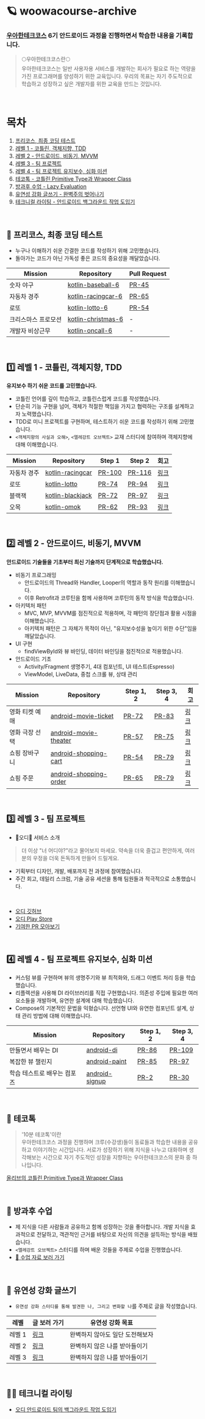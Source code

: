 # 🪐 woowacourse-archive
### [우아한테크코스](https://www.woowacourse.io/) 6기 안드로이드 과정을 진행하면서 학습한 내용을 기록합니다.


> 🌕우아한테크코스란🌕   
> 우아한테크코스는 일반 사용자용 서비스를 개발하는 회사가 필요로 하는 역량을 가진 프로그래머를 양성하기 위한 교육입니다. 우리의 목표는 자기 주도적으로 학습하고 성장하고 싶은 개발자를 위한 교육을 만드는 것입니다.

<br>

# 목차
1. [프리코스, 최종 코딩 테스트](https://github.com/kimhm0728/woowacourse-archive?tab=readme-ov-file#-%ED%94%84%EB%A6%AC%EC%BD%94%EC%8A%A4-%EC%B5%9C%EC%A2%85-%EC%BD%94%EB%94%A9-%ED%85%8C%EC%8A%A4%ED%8A%B8)
2. [레벨 1 - 코틀린, 객체지향, TDD](https://github.com/kimhm0728/woowacourse-archive?tab=readme-ov-file#1%EF%B8%8F%E2%83%A3-%EB%A0%88%EB%B2%A8-1)
3. [레벨 2 - 안드로이드, 비동기, MVVM](https://github.com/kimhm0728/woowacourse-archive?tab=readme-ov-file#2%EF%B8%8F%E2%83%A3-%EB%A0%88%EB%B2%A8-2)
4. [레벨 3 - 팀 프로젝트](https://github.com/kimhm0728/woowacourse-archive?tab=readme-ov-file#3%EF%B8%8F%E2%83%A3-%EB%A0%88%EB%B2%A8-3)
5. [레벨 4 - 팀 프로젝트 유지보수, 심화 미션](https://github.com/kimhm0728/woowacourse-archive?tab=readme-ov-file#4%EF%B8%8F%E2%83%A3-%EB%A0%88%EB%B2%A8-4)
6. [테코톡 - 코틀린 Primitive Type과 Wrapper Class](https://github.com/kimhm0728/woowacourse-archive?tab=readme-ov-file#-%ED%85%8C%EC%BD%94%ED%86%A1)
7. [방과후 수업 - Lazy Evaluation]()
8. [유연성 강화 글쓰기 - 완벽주의 벗어나기](https://github.com/kimhm0728/woowacourse-archive?tab=readme-ov-file#-%EA%B8%80%EC%93%B0%EA%B8%B0-%EB%AF%B8%EC%85%98)
9. [테크니컬 라이팅 - 안드로이드 백그라운드 작업 도입기](https://github.com/kimhm0728/woowacourse-archive?tab=readme-ov-file#-%ED%85%8C%ED%81%AC%EB%8B%88%EC%BB%AC-%EB%9D%BC%EC%9D%B4%ED%8C%85)

<br>

## 🥔 프리코스, 최종 코딩 테스트
- 누구나 이해하기 쉬운 간결한 코드를 작성하기 위해 고민했습니다.
- 돌아가는 코드가 아닌 가독성 좋은 코드의 중요성을 깨달았습니다.

| Mission           | Repository                               | Pull Request                            |
| ----------------- | ---------------------------------------- | --------------------------------------- |
| 숫자 야구          | [kotlin-baseball-6](https://github.com/kimhm0728/kotlin-baseball-6)   | [PR-45](https://github.com/woowacourse-precourse/kotlin-baseball-6/pull/45)  |
| 자동차 경주        | [kotlin-racingcar-6](https://github.com/kimhm0728/kotlin-racingcar-6) | [PR-65](https://github.com/woowacourse-precourse/kotlin-racingcar-6/pull/65) |
| 로또               | [kotlin-lotto-6](https://github.com/kimhm0728/kotlin-lotto-6)         | [PR-54](https://github.com/woowacourse-precourse/kotlin-lotto-6/pull/54)    |
| 크리스마스 프로모션 | [kotlin-christmas-6](https://github.com/kimhm0728/kotlin-christmas-6-kimhm0728) | - |
| 개발자 비상근무    | [kotlin-oncall-6](https://github.com/kimhm0728/kotlin-oncall-6-kimhm0728)       | - |

<br>

## 1️⃣ 레벨 1 - 코틀린, 객체지향, TDD
**유지보수 하기 쉬운 코드를 고민했습니다.**
- 코틀린 언어를 깊이 학습하고, 코틀린스럽게 코드를 작성했습니다.
- 단순히 기능 구현을 넘어, 객체가 적절한 책임을 가지고 협력하는 구조를 설계하고자 노력했습니다.
- TDD로 미니 프로젝트를 구현하며, 테스트하기 쉬운 코드를 작성하기 위해 고민했습니다.
- `<객체지향의 사실과 오해>`, `<엘레강트 오브젝트>` 교재 스터디에 참여하며 객체지향에 대해 이해했습니다.

| Mission    | Repository                                                        | Step 1                                                             | Step 2 | 회고 |
| ---------- | ----------------------------------------------------------------- | ------------------------------------------------------------------ | ------ | ---- |
| 자동차 경주 | [kotlin-racingcar](https://github.com/kimhm0728/kotlin-racingcar) | [PR-100](https://github.com/woowacourse/kotlin-racingcar/pull/100) | [PR-116](https://github.com/woowacourse/kotlin-racingcar/pull/116) | [링크](https://thdbs523.tistory.com/400) |
| 로또       | [kotlin-lotto](https://github.com/kimhm0728/kotlin-lotto)         | [PR-74](https://github.com/woowacourse/kotlin-lotto/pull/74)       | [PR-94](https://github.com/woowacourse/kotlin-lotto/pull/94) | [링크](https://thdbs523.tistory.com/406) |
| 블랙잭     | [kotlin-blackjack](https://github.com/kimhm0728/kotlin-blackjack) | [PR-72](https://github.com/woowacourse/kotlin-blackjack/pull/72)   | [PR-97](https://github.com/woowacourse/kotlin-blackjack/pull/97) | [링크](https://thdbs523.tistory.com/412) |
| 오목       | [kotlin-omok](https://github.com/kimhm0728/kotlin-omok)           | [PR-62](https://github.com/woowacourse/kotlin-omok/pull/62)        | [PR-93](https://github.com/woowacourse/kotlin-omok/pull/93) | [링크](https://thdbs523.tistory.com/414) |

<br>

## 2️⃣ 레벨 2 - 안드로이드, 비동기, MVVM
**안드로이드 기술들을 기초부터 최신 기술까지 단계적으로 학습했습니다.**
- 비동기 프로그래밍
   - 안드로이드의 Thread와 Handler, Looper의 역할과 동작 원리를 이해했습니다.
   - 이후 Retrofit과 코루틴을 함께 사용하며 코루틴의 동작 방식을 학습했습니다.
- 아키텍처 패턴
   - MVC, MVP, MVVM를 점진적으로 적용하며, 각 패턴의 장단점과 활용 시점을 이해했습니다.
   - 아키텍처 패턴은 그 자체가 목적이 아닌, "유지보수성을 높이기 위한 수단"임을 깨달았습니다.
- UI 구현
   - findViewById와 뷰 바인딩, 데이터 바인딩을 점진적으로 적용했습니다. 
- 안드로이드 기초
  - Activity/Fragment 생명주기, 4대 컴포넌트, UI 테스트(Espresso)
  - ViewModel, LiveData, 중첩 스크롤 뷰, 상태 관리

| Mission    | Repository                                                        | Step 1, 2                                                             | Step 3, 4 | 회고 |
| ---------- | ----------------------------------------------------------------- | ------------------------------------------------------------------ | ------ | ---- |
| 영화 티켓 예매 | [android-movie-ticket](https://github.com/kimhm0728/android-movie-ticket) | [PR-72](https://github.com/woowacourse/android-movie-ticket/pull/72) | [PR-83](https://github.com/woowacourse/android-movie-ticket/pull/83) | [링크](https://thdbs523.tistory.com/416) |
| 영화 극장 선택 | [android-movie-theater](https://github.com/kimhm0728/android-movie-theater)         | [PR-57](https://github.com/woowacourse/android-movie-theater/pull/57)       | [PR-75](https://github.com/woowacourse/android-movie-theater/pull/75) | [링크](https://thdbs523.tistory.com/417) |
| 쇼핑 장바구니  | [android-shopping-cart](https://github.com/kimhm0728/android-shopping-cart) | [PR-54](https://github.com/woowacourse/android-shopping-cart/pull/54)   | [PR-79](https://github.com/woowacourse/android-shopping-cart/pull/79) | [링크](https://thdbs523.tistory.com/419) |
| 쇼핑 주문     | [android-shopping-order](https://github.com/kimhm0728/android-shopping-order)           | [PR-65](https://github.com/woowacourse/android-shopping-order/pull/65)        | [PR-79](https://github.com/woowacourse/android-shopping-order/pull/79) | [링크](https://thdbs523.tistory.com/420) |

<br>

## 3️⃣ 레벨 3 - 팀 프로젝트
- 🍇오디🍇 서비스 소개
> 더 이상 "너 어디야?"라고 물어보지 마세요. 약속을 더욱 즐겁고 편안하게, 여러분의 우정을 더욱 돈독하게 만들어 드릴게요.   
- 기획부터 디자인, 개발, 배포까지 전 과정에 참여했습니다.
- 주간 회고, 데일리 스크럼, 기술 공유 세션을 통해 팀원들과 적극적으로 소통했습니다.

<br>

- [오디 깃허브](https://github.com/woowacourse-teams/2024-ody)
- [오디 Play Store](https://play.google.com/store/apps/details?id=com.mulberry.ody)
- [기여한 PR 모아보기](https://github.com/woowacourse-teams/2024-ody/pulls?q=is%3Apr+assignee%3Akimhm0728)

<br>

## 4️⃣ 레벨 4 - 팀 프로젝트 유지보수, 심화 미션
- 커스텀 뷰를 구현하며 뷰의 생명주기와 뷰 최적화와, 드래그 이벤트 처리 등을 학습했습니다.
- 리플렉션을 사용해 DI 라이브러리를 직접 구현했습니다. 의존성 주입에 필요한 여러 요소들을 개발하며, 유연한 설계에 대해 학습했습니다.
- Compose의 기본적인 문법을 익혔습니다. 선언형 UI와 유연한 컴포넌트 설계, 상태 관리 방법에 대해 이해했습니다.

| Mission    | Repository                                                        | Step 1, 2                                                             | Step 3, 4 |
| ---------- | ----------------------------------------------------------------- | ------------------------------------------------------------------ | ------ |
| 만들면서 배우는 DI | [android-di](https://github.com/kimhm0728/android-di) | [PR-86](https://github.com/woowacourse/android-di/pull/86) | [PR-109](https://github.com/woowacourse/android-di/pull/109) |
| 복잡한 뷰 챌린지 | [android-paint](https://github.com/kimhm0728/android-paint) | [PR-85](https://github.com/woowacourse/android-paint/pull/85) | [PR-97](https://github.com/woowacourse/android-paint/pull/97) |
| 학습 테스트로 배우는 컴포즈 | [android-signup](https://github.com/kimhm0728/android-signup) | [PR-2](https://github.com/woowacourse/android-signup/pull/2) | [PR-30](https://github.com/woowacourse/android-signup/pull/30) |

<br>

## 🎤 테코톡
> '10분 테코톡'이란   
> 우아한테크코스 과정을 진행하며 크루(수강생)들이 동료들과 학습한 내용을 공유하고 이야기하는 시간입니다. 서로가 성장하기 위해 지식을 나누고 대화하며 생각해보는 시간으로 자기 주도적인 성장을 지향하는 우아한테크코스의 문화 중 하나입니다.

[올리브의 코틀린 Primitive Type과 Wrapper Class](https://www.youtube.com/watch?v=x0l_6AizLrs)

<br>

## 👥 방과후 수업
- 제 지식을 다른 사람들과 공유하고 함께 성장하는 것을 좋아합니다. 개발 지식을 효과적으로 전달하고, 객관적인 근거를 바탕으로 자신의 의견을 설득하는 방식을 배웠습니다.
- `<엘레강트 오브젝트>` 스터디를 하며 배운 것들을 주제로 수업을 진행했습니다.
- [🔗 수업 자료 보러 가기](https://thdbs523.tistory.com/413)

<br>

## 📖 유연성 강화 글쓰기
- `유연성 강화 스터디를 통해 발견한 나, 그리고 변화할 나`를 주제로 글을 작성했습니다.

| 레벨   | 글 보러 가기                                                             | 유연성 강화 목표 |
| ------ | ----------------------------------------------------------------------- | ---------------- |
| 레벨 1 | [링크](https://github.com/kimhm0728/woowa-writing/blob/level1/LEVEL1.md) | 완벽하지 않아도 일단 도전해보자 |
| 레벨 2 | [링크](https://github.com/kimhm0728/woowa-writing/blob/level2/LEVEL2.md) | 완벽하지 않은 나를 받아들이기 |
| 레벨 3 | [링크](https://github.com/kimhm0728/woowa-writing/blob/level3/LEVEL3.md) | 완벽하지 않은 나를 받아들이기 |

<br>

## 👩‍💻 테크니컬 라이팅
- [오디 안드로이드 팀의 백그라운드 작업 도입기](https://github.com/kimhm0728/woowa-writing/blob/technical-writing/technical-writing.md)
